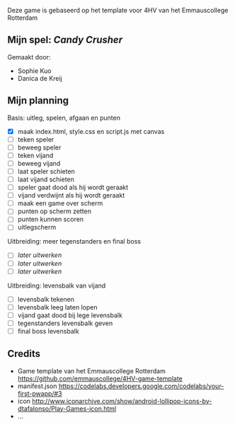 Deze game is gebaseerd op het template voor 4HV van het Emmauscollege Rotterdam

## Mijn spel: *Candy Crusher*
Gemaakt door:
- Sophie Kuo
- Danica de Kreij

## Mijn planning

Basis: uitleg, spelen, afgaan en punten
- [x] maak index.html, style.css en script.js met canvas
- [ ] teken speler
- [ ] beweeg speler
- [ ] teken vijand
- [ ] beweeg vijand
- [ ] laat speler schieten
- [ ] laat vijand schieten
- [ ] speler gaat dood als hij wordt geraakt
- [ ] vijand verdwijnt als hij wordt geraakt
- [ ] maak een game over scherm
- [ ] punten op scherm zetten
- [ ] punten kunnen scoren
- [ ] uitlegscherm

Uitbreiding: meer tegenstanders en final boss
- [ ] *later uitwerken*
- [ ] *later uitwerken*
- [ ] *later uitwerken*

Uitbreiding: levensbalk van vijand
- [ ] levensbalk tekenen
- [ ] levensbalk leeg laten lopen
- [ ] vijand gaat dood bij lege levensbalk
- [ ] tegenstanders levensbalk geven
- [ ] final boss levensbalk

## Credits
- Game template van het Emmauscollege Rotterdam https://github.com/emmauscollege/4HV-game-template
- manifest.json https://codelabs.developers.google.com/codelabs/your-first-pwapp/#3
- icon http://www.iconarchive.com/show/android-lollipop-icons-by-dtafalonso/Play-Games-icon.html
- ...
